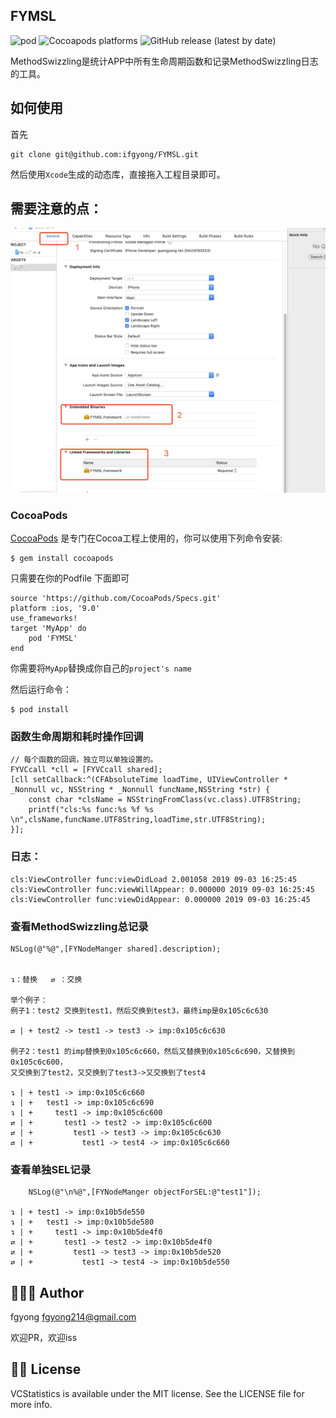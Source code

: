 FYMSL
-------------
![pod](https://img.shields.io/badge/pod-0.0.1-green) ![Cocoapods platforms](https://img.shields.io/cocoapods/p/FYMSL) ![GitHub release (latest by date)](https://img.shields.io/github/v/release/ifgyong/FYMSL)

MethodSwizzling是统计APP中所有生命周期函数和记录MethodSwizzling日志的工具。

如何使用
-------------
首先

```
git clone git@github.com:ifgyong/FYMSL.git
```

然后使用`Xcode`生成的动态库，直接拖入工程目录即可。

需要注意的点：
-----
![](./jd.png)


### CocoaPods
[CocoaPods](https://cocoapods.org/) 是专门在Cocoa工程上使用的，你可以使用下列命令安装:

```
$ gem install cocoapods
```

只需要在你的Podfile 下面即可

```
source 'https://github.com/CocoaPods/Specs.git'
platform :ios, '9.0'
use_frameworks!
target 'MyApp' do
	pod 'FYMSL'
end
```

你需要将`MyApp`替换成你自己的`project's name`

然后运行命令：

```
$ pod install
```
 



### 函数生命周期和耗时操作回调
```
// 每个函数的回调，独立可以单独设置的。
FYVCcall *cll = [FYVCcall shared];
[cll setCallback:^(CFAbsoluteTime loadTime, UIViewController * _Nonnull vc, NSString * _Nonnull funcName,NSString *str) {
	const char *clsName = NSStringFromClass(vc.class).UTF8String;
	printf("cls:%s func:%s %f %s \n",clsName,funcName.UTF8String,loadTime,str.UTF8String);
}];
```

### 日志：

```
cls:ViewController func:viewDidLoad 2.001058 2019 09-03 16:25:45 
cls:ViewController func:viewWillAppear: 0.000000 2019 09-03 16:25:45 
cls:ViewController func:viewDidAppear: 0.000000 2019 09-03 16:25:45 
```
### 查看**MethodSwizzling**总记录
```
NSLog(@"%@",[FYNodeManger shared].description);


↴：替换   ⇄ ：交换

举个例子：
例子1：test2 交换到test1，然后交换到test3，最终imp是0x105c6c630

⇄ | + test2 -> test1 -> test3 -> imp:0x105c6c630

例子2：test1 的imp替换到0x105c6c660，然后又替换到0x105c6c690，又替换到0x105c6c600，
又交换到了test2，又交换到了test3->又交换到了test4

↴ | + test1 -> imp:0x105c6c660
↴ | +   test1 -> imp:0x105c6c690 
↴ | +     test1 -> imp:0x105c6c600
⇄ | +       test1 -> test2 -> imp:0x105c6c600
⇄ | +         test1 -> test3 -> imp:0x105c6c630
⇄ | +           test1 -> test4 -> imp:0x105c6c660
```

### 查看单独SEL记录
```
	NSLog(@"\n%@",[FYNodeManger objectForSEL:@"test1"]);
  
↴ | + test1 -> imp:0x10b5de550 
↴ | +   test1 -> imp:0x10b5de580 
↴ | +     test1 -> imp:0x10b5de4f0 
⇄ | +       test1 -> test2 -> imp:0x10b5de4f0 
⇄ | +         test1 -> test3 -> imp:0x10b5de520 
⇄ | +           test1 -> test4 -> imp:0x10b5de550
```




👨🏻‍💻 Author
-------------
fgyong fgyong214@gmail.com

欢迎PR，欢迎iss

👮🏻 License
-------------

VCStatistics is available under the MIT license. See the LICENSE file for more info.
